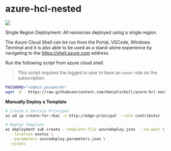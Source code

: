 # azure-hcl-nested

<a href="https://portal.azure.com/#create/Microsoft.Template/uri/https%3A%2F%2Fraw.githubusercontent.com%2Fdanielscholl%2Fazure-hcl-nested%2Fmaster%2Fazuredeploy.json" target="_blank">
    <img src="http://azuredeploy.net/deploybutton.png"/>
</a>


Single Region Deployment:  All resources deployed using a single region.

The Azure Cloud Shell can be run from the Portal, VSCode, Windows Terminal and it is also able to be used as a stand-alone experience by navigating to the https://shell.azure.com address.

Run the following script from azure cloud shell.

> This script requires the logged in user to have an `owner` role on the subscription.

```bash
PASSWORD="<admin_password>"
wget -O - https://raw.githubusercontent.com/danielscholl/azure-hcl-nested/main/run.sh | bash -s -- $PASSWORD
```

__Manually Deploy a Template__

```bash
# Create a Service Principal
az ad sp create-for-rbac -n http://edge-principal --role contributor

# Deploy Template
az deployment sub create --template-file azuredeploy.json  --no-wait \
  --location eastus \
  --parameters azuredeploy.parameters.json \
  -ojsonc
```
